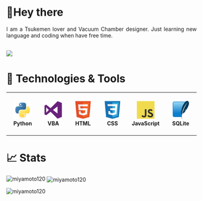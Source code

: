 # 👋Hey there

<div align="justify">
    I am a Tsukemen lover and Vacuum Chamber designer. Just learning new language and coding when have free time.
</div>

<br/><a href="mailto:madeinduc@gmail.com"><img src="https://img.shields.io/badge/Gmail-D14836?style=for-the-badge&logo=gmail&logoColor=white" height=25></a>

# 🔧 Technologies & Tools

<table>
  <tr>        
    <td align="center" height="108" width="108">
      <img
        src="https://github.com/devicons/devicon/blob/v2.15.1/icons/python/python-original.svg"
        width="48"
        height="48"
        alt="Python"
      />
      <br /><strong>Python</strong>
    </td>
    <td align="center" height="108" width="108">
      <img
        src="https://github.com/devicons/devicon/blob/v2.15.1/icons/visualstudio/visualstudio-plain.svg"
        width="48"
        height="48"
        alt="VBA"
      />
      <br /><strong>VBA</strong>
    </td>
    <td align="center" height="108" width="108">
      <img
        src="https://github.com/devicons/devicon/blob/v2.15.1/icons/html5/html5-original.svg"
        width="48"
        height="48"
        alt="HTML"
      />
      <br /><strong>HTML</strong>
    </td>
    <td align="center" height="108" width="108">
      <img
        src="https://github.com/devicons/devicon/blob/v2.15.1/icons/css3/css3-original.svg"
        width="48"
        height="48"
        alt="CSS"
      />
      <br /><strong>CSS</strong>
    </td>
    <td align="center" height="108" width="108">
      <img
        src="https://github.com/devicons/devicon/blob/v2.15.1/icons/javascript/javascript-original.svg"
        width="48"
        height="48"
        alt="JavaScript"
      />
      <br /><strong>JavaScript</strong>
    </td>    
    <td align="center" height="108" width="108">
      <img
        src="https://github.com/devicons/devicon/blob/v2.15.1/icons/sqlite/sqlite-original.svg"
        width="48"
        height="48"
        alt="SQLite"
      />
      <br /><strong>SQLite</strong>
    </td>      
  </tr>
</table>

# 📈 Stats

<p><img align="left" src="https://github-readme-stats.vercel.app/api/top-langs?username=miyamoto120&show_icons=true&locale=en&layout=compact&theme=react&&hide_border=true" alt="miyamoto120" /></p>

<p>&nbsp;<img align="center" src="https://github-readme-stats.vercel.app/api?username=miyamoto120&show_icons=true&locale=en&theme=react&&hide_border=true" alt="miyamoto120" /></p>

<p align="left"> <img src="https://komarev.com/ghpvc/?username=miyamoto120&label=Profile%20views&color=0e75b6&style=flat" alt="miyamoto120" /> </p>
